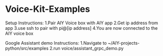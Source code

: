 # Voice-Kit-Examples
Setup Instructions:
1.Pair AIY Voice box with AIY app
2.Get ip address from app 
3.use ssh to pair with pi@[ip address]
4.You are now connected to the AIY voice box

Google Assistant demo Instructions:
1.Navigate to ~/AIY-projects-python/src/examples
2.run voice/assistant_grpc_demo.py
